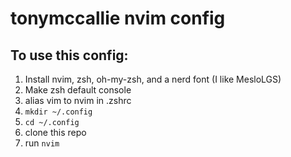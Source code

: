 # tonymccallie nvim config

## To use this config:

1. Install nvim, zsh, oh-my-zsh, and a nerd font (I like MesloLGS)
2. Make zsh default console
3. alias vim to nvim in .zshrc
4. `mkdir ~/.config`
5. `cd ~/.config`
6. clone this repo
7. run `nvim`


